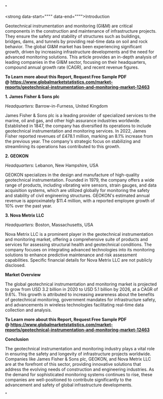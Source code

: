 "<p><strong data-start="""" data-end="""">Introduction</strong></p>
<p class="""" data-start="""" data-end=""""><span class="""">Geotechnical instrumentation and monitoring (GI&amp;M) are critical components in the construction and maintenance of infrastructure projects.</span> <span class="""">They ensure the safety and stability of structures such as buildings, bridges, dams, and tunnels by providing real-time data on soil and rock behavior.</span> <span class="""">The global GI&amp;M market has been experiencing significant growth, driven by increasing infrastructure developments and the need for advanced monitoring solutions.</span> <span class="""">This article provides an in-depth analysis of leading companies in the GI&amp;M sector, focusing on their headquarters, compound annual growth rate (CAGR), and recent revenue figures.</span></p>
<p class="""" data-start="""" data-end=""""><strong><span class="""">To Learn more about this Report, Request Free Sample PDF @&nbsp;<a href=""https://www.globalmarketstatistics.com/market-reports/geotechnical-instrumentation-and-monitoring-market-12463"">https://www.globalmarketstatistics.com/market-reports/geotechnical-instrumentation-and-monitoring-market-12463</a></span></strong></p>
<p class="""" data-start="""" data-end=""""><strong data-start="""" data-end="""">1. James Fisher &amp; Sons plc</strong></p>
<p class="""" data-start="""" data-end=""""><em data-start="""" data-end="""">Headquarters:</em> <span class="""">Barrow-in-Furness, United Kingdom</span></p>
<p class="""" data-start="""" data-end=""""><span class="""">James Fisher &amp; Sons plc is a leading provider of specialized services to the marine, oil and gas, and other high assurance industries worldwide.</span> <span class="""">Established in 1847, the company has diversified its operations to include geotechnical instrumentation and monitoring services.</span> <span class="""">In 2022, James Fisher reported revenues of &pound;478.1 million, marking an 8.1% increase from the previous year.</span> <span class="""">The company's strategic focus on stabilizing and streamlining its operations has contributed to this growth.</span></p>
<p class="""" data-start="""" data-end=""""><strong data-start="""" data-end="""">2. GEOKON</strong></p>
<p class="""" data-start="""" data-end=""""><em data-start="""" data-end="""">Headquarters:</em> <span class="""">Lebanon, New Hampshire, USA</span></p>
<p class="""" data-start="""" data-end=""""><span class="""">GEOKON specializes in the design and manufacture of high-quality geotechnical instrumentation.</span> <span class="""">Founded in 1979, the company offers a wide range of products, including vibrating wire sensors, strain gauges, and data acquisition systems, which are utilized globally for monitoring the safety and stability of civil engineering structures.</span> <span class="""">GEOKON's estimated annual revenue is approximately $11.4 million, with a reported employee growth of 10% over the past year.</span>&nbsp;</p>
<p class="""" data-start="""" data-end=""""><strong data-start="""" data-end="""">3. Nova Metrix LLC</strong></p>
<p class="""" data-start="""" data-end=""""><em data-start="""" data-end="""">Headquarters:</em> <span class="""">Boston, Massachusetts, USA</span></p>
<p class="""" data-start="""" data-end=""""><span class="""">Nova Metrix LLC is a prominent player in the geotechnical instrumentation and monitoring market, offering a comprehensive suite of products and services for assessing structural health and geotechnical conditions.</span> <span class="""">The company focuses on integrating advanced technologies into its monitoring solutions to enhance predictive maintenance and risk assessment capabilities.</span> <span class="""">Specific financial details for Nova Metrix LLC are not publicly disclosed.</span></p>
<p class="""" data-start="""" data-end=""""><strong data-start="""" data-end="""">Market Overview</strong></p>
<p class="""" data-start="""" data-end=""""><span class="""">The global geotechnical instrumentation and monitoring market is projected to grow from USD 3.2 billion in 2020 to USD 5.1 billion by 2026, at a CAGR of 9.6%.</span> <span class="""">This growth is attributed to increasing awareness about the benefits of geotechnical monitoring, government mandates for infrastructure safety, and advancements in wireless technologies facilitating real-time data collection and analysis.</span></p>
<p class="""" data-start="""" data-end=""""><span class=""""><strong>To Learn more about this Report, Request Free Sample PDF @&nbsp;<a href=""https://www.globalmarketstatistics.com/market-reports/geotechnical-instrumentation-and-monitoring-market-12463"">https://www.globalmarketstatistics.com/market-reports/geotechnical-instrumentation-and-monitoring-market-12463</a></strong></span></p>
<p class="""" data-start="""" data-end=""""><strong data-start="""" data-end="""">Conclusion</strong></p>
<p class="""" data-start="""" data-end=""""><span class="""">The geotechnical instrumentation and monitoring industry plays a vital role in ensuring the safety and longevity of infrastructure projects worldwide.</span> <span class="""">Companies like James Fisher &amp; Sons plc, GEOKON, and Nova Metrix LLC are at the forefront of this sector, providing innovative solutions that address the evolving needs of construction and engineering industries.</span> <span class="""">As the demand for sophisticated monitoring systems continues to rise, these companies are well-positioned to contribute significantly to the advancement and safety of global infrastructure developments.</span></p>"
